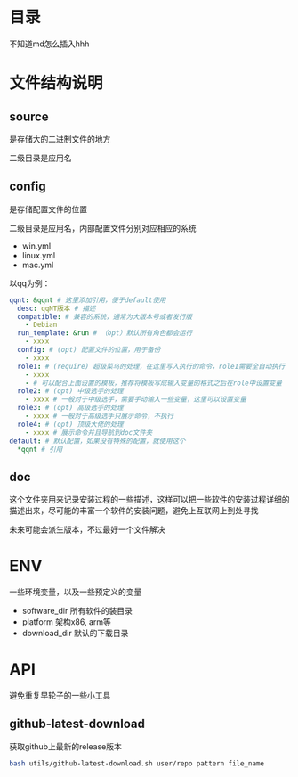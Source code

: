 # 目录

不知道md怎么插入hhh

# 文件结构说明

## source

是存储大的二进制文件的地方

二级目录是应用名

## config

是存储配置文件的位置

二级目录是应用名，内部配置文件分别对应相应的系统

- win.yml
- linux.yml
- mac.yml

以qq为例：

```yml
qqnt: &qqnt # 这里添加引用，便于default使用
  desc: qqNT版本 # 描述
  compatible: # 兼容的系统，通常为大版本号或者发行版
    - Debian
  run_template: &run # （opt）默认所有角色都会运行
    - xxxx
  config: # (opt) 配置文件的位置，用于备份
    - xxxx
  role1: # (require) 超级菜鸟的处理，在这里写入执行的命令，role1需要全自动执行
    - xxxx
    - # 可以配合上面设置的模板，推荐将模板写成输入变量的格式之后在role中设置变量
  role2: # (opt) 中级选手的处理
    - xxxx # 一般对于中级选手，需要手动输入一些变量，这里可以设置变量
  role3: # (opt) 高级选手的处理
    - xxxx # 一般对于高级选手只展示命令，不执行
  role4: # (opt) 顶级大佬的处理
    - xxxx # 展示命令并且导航到doc文件夹  
default: # 默认配置，如果没有特殊的配置，就使用这个
  *qqnt # 引用
```

## doc

这个文件夹用来记录安装过程的一些描述，这样可以把一些软件的安装过程详细的描述出来，尽可能的丰富一个软件的安装问题，避免上互联网上到处寻找

未来可能会派生版本，不过最好一个文件解决

# ENV

一些环境变量，以及一些预定义的变量

- software_dir 所有软件的装目录
- platform 架构x86, arm等
- download_dir 默认的下载目录

# API

避免重复早轮子的一些小工具

## github-latest-download

获取github上最新的release版本

```bash
bash utils/github-latest-download.sh user/repo pattern file_name
```